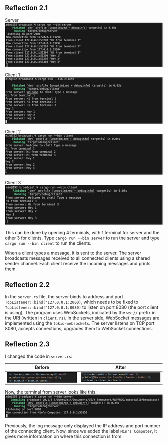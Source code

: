 ## Reflection 2.1

Server
![](/images/server.png)

Client 1
![](/images/client1.png)

Client 2
![](/images/client2.png)

Client 3
![](/images/client3.png)

This can be done by opening 4 terminals, with 1 terminal for server and the other 3 for clients. Type `cargo run --bin server` to run the server and type `cargo run --bin client` to run the clients.

When a client types a message, it is sent to the server. The server broadcasts messages received to all connected clients using a shared sender channel. Each client receive the incoming messages and prints them. 

## Reflection 2.2

In the `server.rs` file, the server binds to address and port `TcpListener::bind("127.0.0.1:2000)`, which needs to be fixed to `TcpListener::bind("127.0.0.1:8080)` to listen on port 8080 (the port client is using). The program uses WebSockets, indicated by the `ws://` prefix in the URI (written in `client.rs`). In the server side, WebSocket messages are implemented using the `tokio-websockets`. The server listens on TCP port 8080, accepts connections, upgrades them to WebSocket connections.

## Reflection 2.3

I changed the code in `server.rs`:

| Before | After |
|--------|-------|
| ![](/images/before_server.png) |  ![](/images/after_server.png) |

Now, the terminal from server looks like this:
![](/images/after_server1.png)

Previously, the log message only displayed the IP address and port number of the connecting client. Now, since we added the label `Min's Computer`, it gives more information on where this connection is from. 

